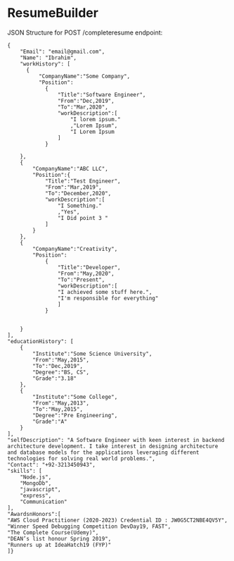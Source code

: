 # ResumeBuilder
 
 JSON Structure for POST /completeresume endpoint: 
 
 
    {    
        "Email": "email@gmail.com",
        "Name": "Ibrahim",
        "workHistory": [
          {
              "CompanyName":"Some Company",
              "Position":
                {
                    "Title":"Software Engineer",
                    "From":"Dec,2019",
                    "To":"Mar,2020",
                    "workDescription":[
                        "I lorem ipsum."
                        ,"Lorem Ipsum",
                        "I Lorem Ipsum
                    ]
                }
            
        },
        {   
            "CompanyName":"ABC LLC",
            "Position":{
                "Title":"Test Engineer",
                "From":"Mar,2019",
                "To":"December,2020",
                "workDescription":[
                    "I Something."
                    ,"Yes",
                    "I Did point 3 "
                ]
            }
        },
        {
            "CompanyName":"Creativity",
            "Position":
                {
                    "Title":"Developer",
                    "From":"May,2020",
                    "To":"Present",
                    "workDescription":[
                    "I achieved some stuff here.", 
                    "I'm responsible for everything"
                    ]
                }
            
            
        }
    ],
    "educationHistory": [
        {
            "Institute":"Some Science University",
            "From":"May,2015",
            "To":"Dec,2019",
            "Degree":"BS, CS",
            "Grade":"3.18"
        },
        {
            "Institute":"Some College",
            "From":"May,2013",
            "To":"May,2015",
            "Degree":"Pre Engineering",
            "Grade":"A"
        }
    ],
    "selfDescription": "A Software Engineer with keen interest in backend architecture development. I take interest in designing architecture and database models for the applications leveraging different technologies for solving real world problems.",
    "Contact": "+92-3213450943",
    "skills": [
        "Node.js",
        "MongoDb",
        "javascript",
        "express",
        "Communication" 
    ],
    "AwardsnHonors":[
    "AWS Cloud Practitioner (2020-2023) Credential ID : JW0G5CT2NBE4QV5Y",
    "Winner Speed Debugging Competition DevDay19, FAST",
    "The Complete Course(Udemy)",
    "DEAN’s list honour Spring 2019",
    "Runners up at IdeaHatch19 (FYP)"
    ]}
